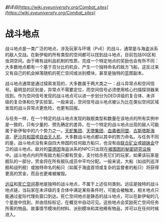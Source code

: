 *翻译自[https://wiki.eveuniversity.org/Combat_sites](https://wiki.eveuniversity.org/Combat_sites)*

# 战斗地点
战斗地点是一类广泛的地点，涉及玩家与环境（PvE）的战斗，通常是与海盗派系的敌人交战。在新伊甸的所有类型的空间都可以找到战斗地点，目前包括00区和虫洞空间。由于稀有战利品机制的性质，完成一个特定地点的奖励也会有所不同：大多数地点都有一个基于百分比的机会，产生一个独特命名的敌方飞船，这反过来又有自己的机会掉落随机的死亡空间或派别模块，甚至是独特的蓝图副本。

战斗地点通常是通过探索发现的，大多数属于两大类之一：战斗异常点和空间信号。最明显的区别是，异常点不需要定位，而空间信号必须使用核心扫描探测器来找到。作为空间信号发现的战斗地点可以进一步划分为DED评级的复合体、未评级的复合体和化学实验室。一般来说，空间信号战斗地点被认为比在类似空间区域发现的战斗异常点更危险，也更有回报。

与任务一样，在一个特定的战斗地点发现的敌舰类型和数量在该地点的所有实例中是一致的，只有少量的、预先确定的差异。在一个特定的战斗地点出现的敌人可能属于新伊甸中的六个势力之一。[天蛇集团](Serpentis.md)、[天使集团](Angel_Cartel.md)、[血袭者同盟](Blood_Raider_Covenant.md)、[古斯塔斯海盗](Guristas_Pirates.md)、[萨沙共和国](Sansha%27s_Nation.md)或[自由无人机](Rogue_Drones.md)，大多数战斗地点都以其中的势力命名。与任务不同的是，战斗地点没有来自四大帝国的任何敌方船只，也没有由[联合矿业](ORE.md)或[姐妹会](Sisters_of_EVE.md)守卫的战斗地点。敌对的[莫德团](Mordu%27s_Legion.md)海盗派系的NPC只出现在[被围困的秘密研究设施](Besieged_Covert_Research_Facility.md)中。战斗地点内的所有敌方船只都有赏金，支付给杀死它们的玩家，如果该玩家是舰队的一部分，赏金将在所有舰队成员中平均分配。一般来说，大船（如战列巡洋舰和战列舰）或独特命名的船只（如属于海盗首领或复杂的监督者的船只）将获得更高的赏金，而且也更难被摧毁。

[远征](#Expeditions)和[死亡空间](#COSMOS_sites.md)基地是独特的战斗地点，不属于上述任何类别。远征是独特的战斗地点链，当玩家在未评级的复合体中满足某些条件时，可能会被触发，相关地点只能通过星际代理处窗口到达。死亡空间地点是静态的战斗地点，可以在新伊甸的几个星座中找到，并由信标标记，在概览中自动可见。这些地点会奖励死亡空间任务所需的物品、故事情节模块的材料、派别模块和其他稀有物品，并可以在任何时候进入。
